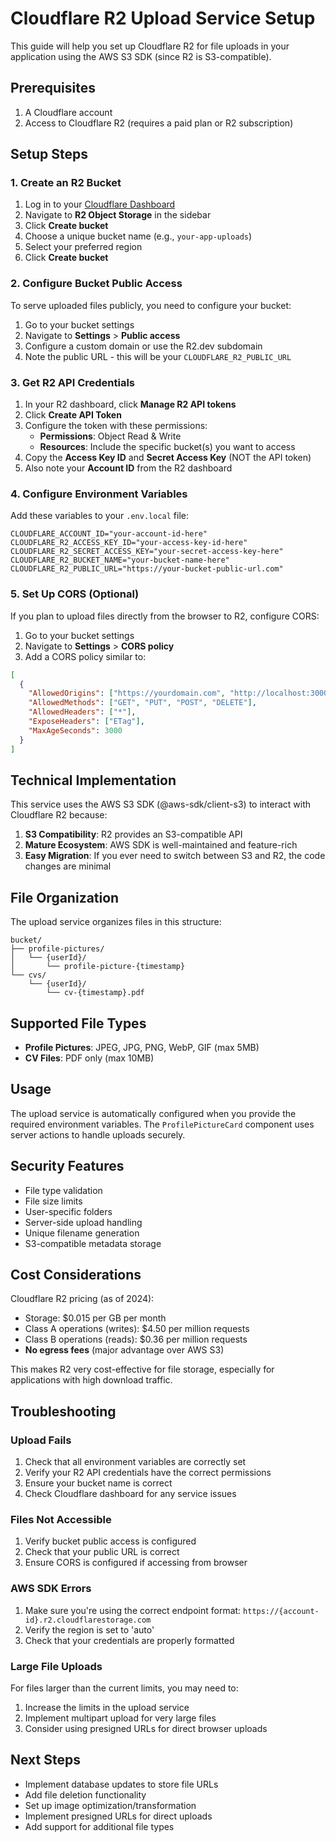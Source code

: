 # Cloudflare R2 Upload Service Setup

This guide will help you set up Cloudflare R2 for file uploads in your application using the AWS S3 SDK (since R2 is S3-compatible).

## Prerequisites

1. A Cloudflare account
2. Access to Cloudflare R2 (requires a paid plan or R2 subscription)

## Setup Steps

### 1. Create an R2 Bucket

1. Log in to your [Cloudflare Dashboard](https://dash.cloudflare.com)
2. Navigate to **R2 Object Storage** in the sidebar
3. Click **Create bucket**
4. Choose a unique bucket name (e.g., `your-app-uploads`)
5. Select your preferred region
6. Click **Create bucket**

### 2. Configure Bucket Public Access

To serve uploaded files publicly, you need to configure your bucket:

1. Go to your bucket settings
2. Navigate to **Settings** > **Public access**
3. Configure a custom domain or use the R2.dev subdomain
4. Note the public URL - this will be your `CLOUDFLARE_R2_PUBLIC_URL`

### 3. Get R2 API Credentials

1. In your R2 dashboard, click **Manage R2 API tokens**
2. Click **Create API Token**
3. Configure the token with these permissions:
   - **Permissions**: Object Read & Write
   - **Resources**: Include the specific bucket(s) you want to access
4. Copy the **Access Key ID** and **Secret Access Key** (NOT the API token)
5. Also note your **Account ID** from the R2 dashboard

### 4. Configure Environment Variables

Add these variables to your `.env.local` file:

```env
CLOUDFLARE_ACCOUNT_ID="your-account-id-here"
CLOUDFLARE_R2_ACCESS_KEY_ID="your-access-key-id-here"
CLOUDFLARE_R2_SECRET_ACCESS_KEY="your-secret-access-key-here"
CLOUDFLARE_R2_BUCKET_NAME="your-bucket-name-here"
CLOUDFLARE_R2_PUBLIC_URL="https://your-bucket-public-url.com"
```

### 5. Set Up CORS (Optional)

If you plan to upload files directly from the browser to R2, configure CORS:

1. Go to your bucket settings
2. Navigate to **Settings** > **CORS policy**
3. Add a CORS policy similar to:

```json
[
  {
    "AllowedOrigins": ["https://yourdomain.com", "http://localhost:3000"],
    "AllowedMethods": ["GET", "PUT", "POST", "DELETE"],
    "AllowedHeaders": ["*"],
    "ExposeHeaders": ["ETag"],
    "MaxAgeSeconds": 3000
  }
]
```

## Technical Implementation

This service uses the AWS S3 SDK (@aws-sdk/client-s3) to interact with Cloudflare R2 because:

1. **S3 Compatibility**: R2 provides an S3-compatible API
2. **Mature Ecosystem**: AWS SDK is well-maintained and feature-rich
3. **Easy Migration**: If you ever need to switch between S3 and R2, the code changes are minimal

## File Organization

The upload service organizes files in this structure:

```
bucket/
├── profile-pictures/
│   └── {userId}/
│       └── profile-picture-{timestamp}
└── cvs/
    └── {userId}/
        └── cv-{timestamp}.pdf
```

## Supported File Types

- **Profile Pictures**: JPEG, JPG, PNG, WebP, GIF (max 5MB)
- **CV Files**: PDF only (max 10MB)

## Usage

The upload service is automatically configured when you provide the required environment variables. The `ProfilePictureCard` component uses server actions to handle uploads securely.

## Security Features

- File type validation
- File size limits
- User-specific folders
- Server-side upload handling
- Unique filename generation
- S3-compatible metadata storage

## Cost Considerations

Cloudflare R2 pricing (as of 2024):

- Storage: $0.015 per GB per month
- Class A operations (writes): $4.50 per million requests
- Class B operations (reads): $0.36 per million requests
- **No egress fees** (major advantage over AWS S3)

This makes R2 very cost-effective for file storage, especially for applications with high download traffic.

## Troubleshooting

### Upload Fails

1. Check that all environment variables are correctly set
2. Verify your R2 API credentials have the correct permissions
3. Ensure your bucket name is correct
4. Check Cloudflare dashboard for any service issues

### Files Not Accessible

1. Verify bucket public access is configured
2. Check that your public URL is correct
3. Ensure CORS is configured if accessing from browser

### AWS SDK Errors

1. Make sure you're using the correct endpoint format: `https://{account-id}.r2.cloudflarestorage.com`
2. Verify the region is set to 'auto'
3. Check that your credentials are properly formatted

### Large File Uploads

For files larger than the current limits, you may need to:

1. Increase the limits in the upload service
2. Implement multipart upload for very large files
3. Consider using presigned URLs for direct browser uploads

## Next Steps

- Implement database updates to store file URLs
- Add file deletion functionality
- Set up image optimization/transformation
- Implement presigned URLs for direct uploads
- Add support for additional file types
